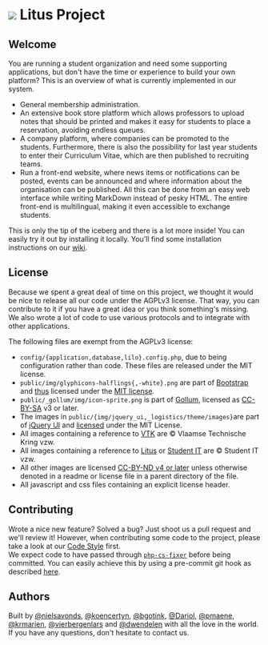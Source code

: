 ![](https://github.com/LitusProject/Litus/raw/master/public/img/favicon.ico) Litus Project
======

## Welcome
You are running a student organization and need some supporting applications, but don't have the time or experience to build your own platform? This is an overview of what is currently implemented in our system.

* General membership administration.
* An extensive book store platform which allows professors to upload notes that should be printed and makes it easy for students to place a reservation, avoiding endless queues.
* A company platform, where companies can be promoted to the students. Furthermore, there is also the possibility for last year students to enter their Curriculum Vitae, which are then published to recruiting teams.
* Run a front-end website, where news items or notifications can be posted, events can be announced and where information about the organisation can be published. All this can be done from an easy web interface while writing MarkDown instead of pesky HTML. The entire front-end is multilingual, making it even accessible to exchange students.

This is only the tip of the iceberg and there is a lot more inside! You can easily try it out by installing it locally. You'll find some installation instructions on our [wiki](https://github.com/LitusProject/Litus/wiki).

## License
Because we spent a great deal of time on this project, we thought it would be nice to release all our code under the AGPLv3 license. That way, you can contribute to it if you have a great idea or you think something's missing. We also wrote a lot of code to use various protocols and to integrate with other applications.

The following files are exempt from the AGPLv3 license:
- `config/{application,database,lilo}.config.php`, due to being configuration rather than code. These files are released under the MIT license.
- `public/img/glyphicons-halflings{,-white}.png` are part of [Bootstrap](http://getbootstrap.com/) and [thus](http://glyphicons.com/license/) licensed under the [MIT license](https://github.com/twbs/bootstrap/blob/master/LICENSE).
- `public/_gollum/img/icon-sprite.png` is part of [Gollum](https://github.com/gollum/gollum), licensed as [CC-BY-SA](https://github.com/gollum/gollum/blob/master/licenses/licenses.txt) v3 or later.
- The images in `public/{img/jquery_ui,_logistics/theme/images}`are part of [jQuery UI](http://jqueryui.com/) and [licensed](https://jquery.org/license/) under the MIT License.
- All images containing a reference to [VTK](http://vtk.be) are &copy; Vlaamse Technische Kring vzw.
- All images containing a reference to [Litus](http://litus.cc) or [Student IT](http://studentit.be) are &copy; Student IT vzw.
- All other images are licensed [CC-BY-ND v4 or later](https://creativecommons.org/licenses/by-nd/4.0/) unless otherwise denoted in a readme or license file in a parent directory of the file.
- All javascript and css files containing an explicit license header.

## Contributing
Wrote a nice new feature? Solved a bug? Just shoot us a pull request and we'll review it! However, when contributing some code to the project, please take a look at our [Code Style](https://github.com/LitusProject/Litus/wiki/Style) first.  
We expect code to have passed through [`php-cs-fixer`](https://github.com/fabpot/PHP-CS-Fixer) before being committed. You can easily achieve this by using a pre-commit git hook as described [here](https://github.com/LitusProject/PhpCodeStyle/tree/master/Resources/git-hooks).

## Authors
Built by [@nielsavonds](https://github.com/nielsavonds), [@koencertyn](https://github.com/koencertyn), [@bgotink](https://github.com/bgotink), [@DarioI](https://github.com/DarioI), [@pmaene](https://github.com/pmaene), [@krmarien](https://github.com/krmarien), [@vierbergenlars](https://github.com/vierbergenlars) and [@dwendelen](https://github.com/dwendelen) with all the love in the world. If you have any questions, don't hesitate to contact us.
